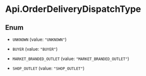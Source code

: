 # Api.OrderDeliveryDispatchType

## Enum


* `UNKNOWN` (value: `"UNKNOWN"`)

* `BUYER` (value: `"BUYER"`)

* `MARKET_BRANDED_OUTLET` (value: `"MARKET_BRANDED_OUTLET"`)

* `SHOP_OUTLET` (value: `"SHOP_OUTLET"`)


